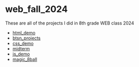 # web_fall_2024
These are all of the projects I did in 8th grade WEB class 2024

<ul>
  <li><a href="html_demo" target="_blank">html_demo</li>
  <li><a href="btsn_projects" target="_blank">btsn_projects</li>
  <li><a href="css_demo" target="_blank">css_demo</li>
  <li><a href="midterm" target="_blank">midterm</li>
  <li><a href="js_demo" target="_blank">js_demo</li>
  <li><a href="magic_8ball" target="_blank">magic_8ball</li>
</ul>
